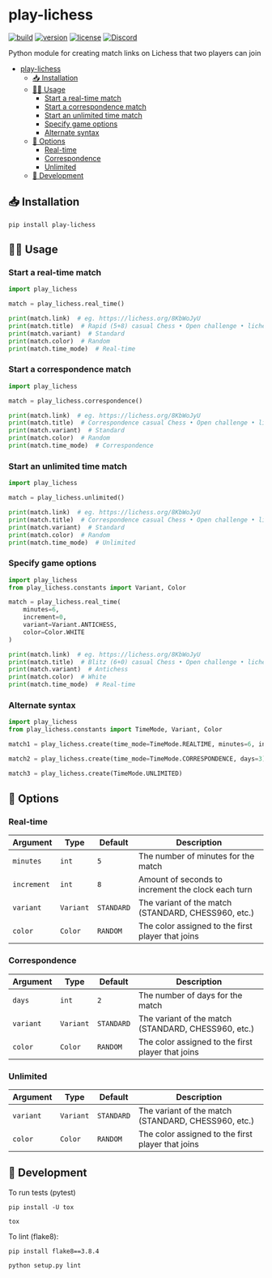 # play-lichess

[![build](https://img.shields.io/github/workflow/status/DenverCoder1/play-lichess/Python%20application/main)](https://github.com/DenverCoder1/play-lichess/actions/workflows/python-app.yml)
[![version](https://img.shields.io/pypi/v/play-lichess)](https://pypi.org/project/play-lichess/)
[![license](https://img.shields.io/pypi/l/play-lichess)](https://github.com/DenverCoder1/play-lichess/blob/main/LICENSE)
[![Discord](https://img.shields.io/discord/819650821314052106?color=7289DA&logo=discord&logoColor=white "Dev Pro Tips Discussion & Support Server")](https://discord.gg/fPrdqh3Zfu)

Python module for creating match links on Lichess that two players can join

- [play-lichess](#play-lichess)
  - [📥 Installation](#-installation)
  - [🧑‍💻 Usage](#-usage)
    - [Start a real-time match](#start-a-real-time-match)
    - [Start a correspondence match](#start-a-correspondence-match)
    - [Start an unlimited time match](#start-an-unlimited-time-match)
    - [Specify game options](#specify-game-options)
    - [Alternate syntax](#alternate-syntax)
  - [🔧 Options](#-options)
    - [Real-time](#real-time)
    - [Correspondence](#correspondence)
    - [Unlimited](#unlimited)
  - [🧰 Development](#-development)


## 📥 Installation

``pip install play-lichess``


## 🧑‍💻 Usage

### Start a real-time match

```py
import play_lichess

match = play_lichess.real_time()

print(match.link)  # eg. https://lichess.org/8KbWoJyU
print(match.title)  # Rapid (5+8) casual Chess • Open challenge • lichess.org
print(match.variant)  # Standard
print(match.color)  # Random
print(match.time_mode)  # Real-time
```

### Start a correspondence match

```py
import play_lichess

match = play_lichess.correspondence()

print(match.link)  # eg. https://lichess.org/8KbWoJyU
print(match.title)  # Correspondence casual Chess • Open challenge • lichess.org
print(match.variant)  # Standard
print(match.color)  # Random
print(match.time_mode)  # Correspondence
```

### Start an unlimited time match

```py
import play_lichess

match = play_lichess.unlimited()

print(match.link)  # eg. https://lichess.org/8KbWoJyU
print(match.title)  # Correspondence casual Chess • Open challenge • lichess.org
print(match.variant)  # Standard
print(match.color)  # Random
print(match.time_mode)  # Unlimited
```

### Specify game options

```py
import play_lichess
from play_lichess.constants import Variant, Color

match = play_lichess.real_time(
    minutes=6, 
    increment=0, 
    variant=Variant.ANTICHESS, 
    color=Color.WHITE
)

print(match.link)  # eg. https://lichess.org/8KbWoJyU
print(match.title)  # Blitz (6+0) casual Chess • Open challenge • lichess.org
print(match.variant)  # Antichess
print(match.color)  # White
print(match.time_mode)  # Real-time
```

### Alternate syntax

```py
import play_lichess
from play_lichess.constants import TimeMode, Variant, Color

match1 = play_lichess.create(time_mode=TimeMode.REALTIME, minutes=6, increment=0)

match2 = play_lichess.create(time_mode=TimeMode.CORRESPONDENCE, days=3)

match3 = play_lichess.create(TimeMode.UNLIMITED)
```

## 🔧 Options

### Real-time

| Argument    | Type      | Default    | Description                                         |
| ----------- | --------- | ---------- | --------------------------------------------------- |
| `minutes`   | `int`     | `5`        | The number of minutes for the match                 |
| `increment` | `int`     | `8`        | Amount of seconds to increment the clock each turn  |
| `variant`   | `Variant` | `STANDARD` | The variant of the match (STANDARD, CHESS960, etc.) |
| `color`     | `Color`   | `RANDOM`   | The color assigned to the first player that joins   |

### Correspondence

| Argument  | Type      | Default    | Description                                         |
| --------- | --------- | ---------- | --------------------------------------------------- |
| `days`    | `int`     | `2`        | The number of days for the match                    |
| `variant` | `Variant` | `STANDARD` | The variant of the match (STANDARD, CHESS960, etc.) |
| `color`   | `Color`   | `RANDOM`   | The color assigned to the first player that joins   |

### Unlimited

| Argument  | Type      | Default    | Description                                         |
| --------- | --------- | ---------- | --------------------------------------------------- |
| `variant` | `Variant` | `STANDARD` | The variant of the match (STANDARD, CHESS960, etc.) |
| `color`   | `Color`   | `RANDOM`   | The color assigned to the first player that joins   |

## 🧰 Development

To run tests (pytest)

``pip install -U tox``

``tox``

To lint (flake8):

``pip install flake8==3.8.4``

``python setup.py lint``
